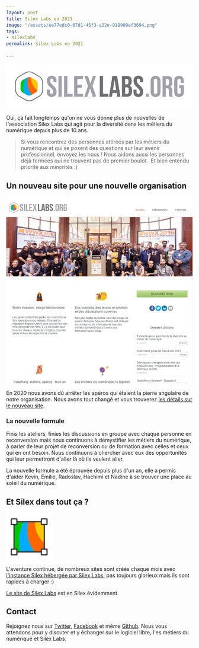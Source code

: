 ```yaml
---
layout: post
title: Silex Labs en 2021
image: "/assets/ee77edc0-07d1-45f3-a22e-918900ef3694.png"
tags:
- silexlabs
permalink: Silex Labs en 2021

---
```

![](/assets/ee77edc0-07d1-45f3-a22e-918900ef3694.png)

Oui, ça fait longtemps qu'on ne vous donne plus de nouvelles de l'association Silex Labs qui agit pour la diversité dans les métiers du numérique depuis plus de 10 ans.

> Si vous rencontrez des personnes attirées par les métiers du numérique et qui se posent des questions sur leur avenir professionnel, envoyez les nous ! Nous aidons aussi les personnes déjà formées qui ne trouvent pas de premier boulot.  Et bien entendu priorité aux minorités :)

## Un nouveau site pour une nouvelle organisation

![](/assets/a4af651e-9261-9e13-da56-3ed367247c58.png)

En 2020 nous avons dû arrêter les apéros qui étaient la pierre angulaire de notre organisation. Nous avons tout changé et vous trouverez [les détails sur le nouveau site](https://www.silexlabs.org "le nouveau site de l'association silex Labs").

### La nouvelle formule

Finis les ateliers, finies les discussions en groupe avec chaque personne en reconversion mais nous continuons à démystifier les métiers du numérique, à parler de leur projet de reconversion ou de formation avec celles et ceux qui en ont besoin. Nous continuons à chercher avec eux des opportunités qui leur permettront d'aller là où ils veulent aller.

La nouvelle formule a été éprouvée depuis plus d'un an, elle a permis d'aider Kevin, Emilie, Radoslav, Hachimi et Nadine à se trouver une place au soleil du numérique.

## Et Silex dans tout ça ?

![](/assets/b49bb3f2-80ab-7b37-0aae-261feadaf4bc.jpg)

L'aventure continue, de nombreux sites sont créés chaque mois avec [l'instance Silex hébergée par Silex Labs](https://www.silex.me/instances/ "instance Silex hébergée par Silex Labs"), pas toujours glorieux mais ils sont rapides à charger :)

[Le site de Silex Labs](https://www.silexlabs.org "Le site de Silex Labs") est en Silex évidemment.

## Contact

Rejoignez nous sur [Twitter](https://twitter.com/silexlabs "silex labs sur Twitter"), [Facebook](https://facebook.com/silexlabs/ "silex Labs sur Facebook") et même [Github](https://github.com/silexlabs "silex labs sur GitHub"). Nous vous attendons pour y discuter et y échanger sur le logiciel libre, l'es métiers du numérique et Silex Labs.